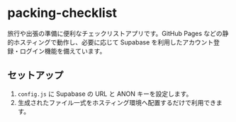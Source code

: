 # packing-checklist

旅行や出張の準備に便利なチェックリストアプリです。GitHub Pages などの静的ホスティングで動作し、必要に応じて Supabase を利用したアカウント登録・ログイン機能を備えています。

## セットアップ
1. `config.js` に Supabase の URL と ANON キーを設定します。
2. 生成されたファイル一式をホスティング環境へ配置するだけで利用できます。

